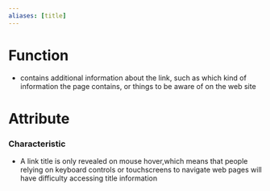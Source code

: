 ```yaml
---
aliases: [title]
---
```

# Function
- contains additional information about the link, such as which kind of information the page contains, or things to be aware of on the web site

# Attribute
### Characteristic
- A link title is only revealed on mouse hover,which means that people relying on keyboard controls or touchscreens to navigate web pages will have difficulty accessing title information